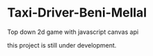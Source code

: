 # Taxi-Driver-Beni-Mellal
Top down 2d game with javascript canvas api

this project is still under development.
